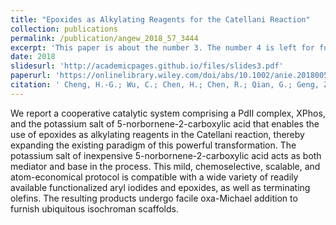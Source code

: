 ```yaml
---
title: "Epoxides as Alkylating Reagents for the Catellani Reaction"
collection: publications
permalink: /publication/angew_2018_57_3444
excerpt: 'This paper is about the number 3. The number 4 is left for future work.'
date: 2018
slidesurl: 'http://academicpages.github.io/files/slides3.pdf'
paperurl: 'https://onlinelibrary.wiley.com/doi/abs/10.1002/anie.201800573'
citation: ' Cheng, H.-G.; Wu, C.; Chen, H.; Chen, R.; Qian, G.; Geng, Z.; Wei, Q.; Xia, Y.; Zhang, J.; Zhang, Y.; Zhou, Q., Epoxides as Alkylating Reagents for the Catellani Reaction. Angew. Chem. Int. Ed. 2018, 57, 3444'
---
```


We report a cooperative catalytic system comprising a PdII complex, XPhos, and the potassium salt of 5-norbornene-2-carboxylic acid that enables the use of epoxides as alkylating reagents in the Catellani reaction, thereby expanding the existing paradigm of this powerful transformation. The potassium salt of inexpensive 5-norbornene-2-carboxylic acid acts as both mediator and base in the process. This mild, chemoselective, scalable, and atom-economical protocol is compatible with a wide variety of readily available functionalized aryl iodides and epoxides, as well as terminating olefins. The resulting products undergo facile oxa-Michael addition to furnish ubiquitous isochroman scaffolds.
